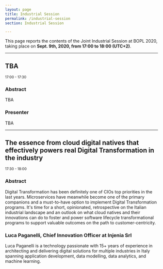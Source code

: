 ```yaml
---
layout: page
title: Industrial Session
permalink: /industrial-session
section: Industrial Session

---
```


This page reports the contents of the Joint Industrial Session at BOPL 2020, taking place on **Sept. 9th, 2020, from 17:00 to 18:00 (UTC+2)**.

---

## TBA
<small>17:00 - 17:30</small>

<h3>Abstract</h3>

TBA

### Presenter

TBA

---

<h2 id="injenia">The essence from cloud digital natives that effectively powers real Digital Transformation in the industry</h2>
<small>17:30 - 18:00</small>

<h3>Abstract</h3>

Digital Transformation has been definitely one of CIOs top priorities in the
last years. Microservices have meanwhile become one of the primary companions
and a must-to-have option to implement Digital Transformation programs. It's
time for a short, opinionated, retrospective on the Italian industrial landscape
and an outlook on what cloud natives and their innovations can do to foster and
power software lifecycle transformational programs to support valuable outcomes
on the path to customer-centricity.

### Luca Paganelli, Chief Innovation Officer at Injenia Srl

Luca Paganelli is a technology passionate with 15+ years of experience in
architecting and delivering digital solutions for multiple industries in Italy
spanning application development, data modelling, data analytics, and machine
learning.